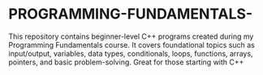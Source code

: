 # PROGRAMMING-FUNDAMENTALS-
This repository contains beginner-level C++ programs created during my Programming Fundamentals course. It covers foundational topics such as input/output, variables, data types, conditionals, loops, functions, arrays, pointers, and basic problem-solving. Great for those starting with C++ 
